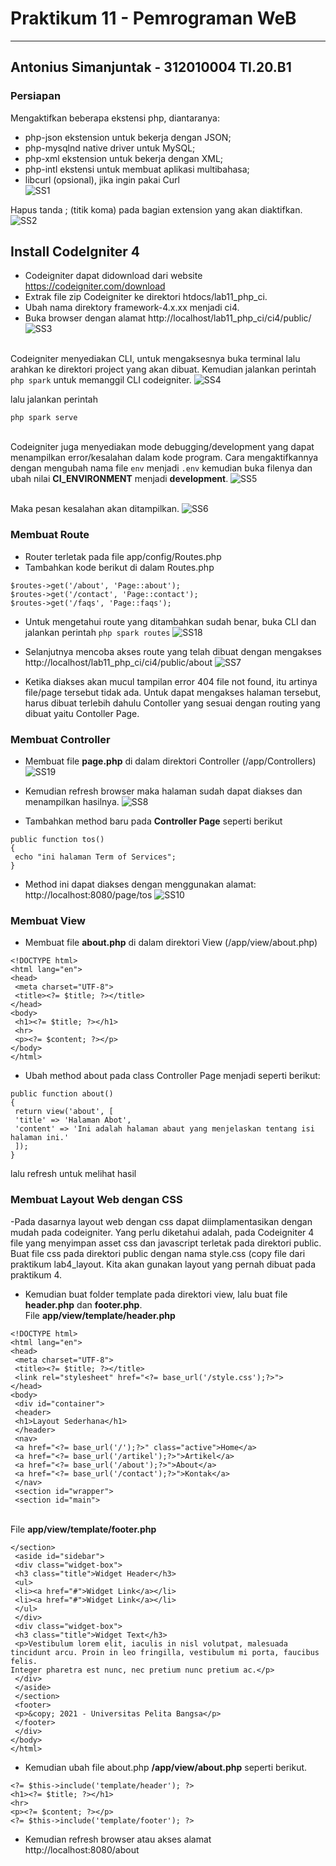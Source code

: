 # Praktikum 11 - Pemrograman WeB

---------------------------------
Antonius Simanjuntak - 312010004
TI.20.B1
---------------------------------

### Persiapan
Mengaktifkan beberapa ekstensi php, diantaranya:
- php-json ekstension untuk bekerja dengan JSON;
- php-mysqlnd native driver untuk MySQL;
- php-xml ekstension untuk bekerja dengan XML;
- php-intl ekstensi untuk membuat aplikasi multibahasa;
- libcurl (opsional), jika ingin pakai Curl</br>
![SS1](https://i.imgur.com/qvBcWB5.png)

Hapus tanda ; (titik koma) pada bagian extension yang akan diaktifkan.
![SS2](https://i.imgur.com/5jIFycG.png)

## Install CodeIgniter 4
- Codeigniter dapat didownload dari website https://codeigniter.com/download
- Extrak file zip Codeigniter ke direktori htdocs/lab11_php_ci.
- Ubah nama direktory framework-4.x.xx menjadi ci4.
- Buka browser dengan alamat http://localhost/lab11_php_ci/ci4/public/
![SS3](https://i.imgur.com/4f2xGcm.png)

<br>Codeigniter menyediakan CLI, untuk mengaksesnya buka terminal lalu arahkan ke direktori project yang akan dibuat. Kemudian jalankan perintah `php spark` untuk memanggil CLI codeigniter.
![SS4](https://i.imgur.com/sINPEJj.png)

lalu jalankan perintah
```
php spark serve
```

<br>Codeigniter juga menyediakan mode debugging/development yang dapat menampilkan error/kesalahan dalam kode program. Cara mengaktifkannya dengan mengubah nama file `env` menjadi `.env` kemudian buka filenya dan ubah nilai <b>CI_ENVIRONMENT</b> menjadi <b>development</b>.
![SS5](https://i.imgur.com/NPaelB9.png)

<br>Maka pesan kesalahan akan ditampilkan.
![SS6](https://i.imgur.com/Ps9dQum.png)

### Membuat Route
- Router terletak pada file app/config/Routes.php
- Tambahkan kode berikut di dalam Routes.php
```
$routes->get('/about', 'Page::about');
$routes->get('/contact', 'Page::contact');
$routes->get('/faqs', 'Page::faqs');

```
- Untuk mengetahui route yang ditambahkan sudah benar, buka CLI dan jalankan
perintah `php spark routes`
![SS18](https://i.imgur.com/pCx083w.png)

- Selanjutnya mencoba akses route yang telah dibuat dengan mengakses 
http://localhost/lab11_php_ci/ci4/public/about
![SS7](https://i.imgur.com/2cv1K9w.png)
- Ketika diakses akan mucul tampilan error 404 file not found, itu artinya file/page
tersebut tidak ada. Untuk dapat mengakses halaman tersebut, harus dibuat terlebih
dahulu Contoller yang sesuai dengan routing yang dibuat yaitu Contoller Page.

### Membuat Controller
- Membuat file <b>page.php</b> di dalam direktori Controller (/app/Controllers)
![SS19](https://i.imgur.com/pB4bGri.png)

- Kemudian refresh browser maka halaman sudah dapat diakses dan menampilkan hasilnya.
![SS8](https://i.imgur.com/brHSyvL.png)

- Tambahkan method baru pada <b>Controller Page</b> seperti berikut
```
public function tos()
{
 echo "ini halaman Term of Services";
}

```
- Method ini dapat diakses dengan menggunakan alamat: http://localhost:8080/page/tos
![SS10](https://i.imgur.com/hGJoDrN.png)

### Membuat View
- Membuat file <b>about.php</b> di dalam direktori View (/app/view/about.php)
```
<!DOCTYPE html>
<html lang="en">
<head>
 <meta charset="UTF-8">
 <title><?= $title; ?></title>
</head>
<body>
 <h1><?= $title; ?></h1>
 <hr>
 <p><?= $content; ?></p>
</body>
</html>

```

- Ubah method about pada class Controller Page menjadi seperti berikut:
```
public function about()
{
 return view('about', [
 'title' => 'Halaman Abot',
 'content' => 'Ini adalah halaman abaut yang menjelaskan tentang isi
halaman ini.'
 ]);
}
```
lalu refresh untuk melihat hasil
### Membuat Layout Web dengan CSS
-Pada dasarnya layout web dengan css dapat diimplamentasikan dengan mudah pada
codeigniter. Yang perlu diketahui adalah, pada Codeigniter 4 file yang menyimpan asset
css dan javascript terletak pada direktori public.
Buat file css pada direktori public dengan nama style.css (copy file dari praktikum
lab4_layout. Kita akan gunakan layout yang pernah dibuat pada praktikum 4.

- Kemudian buat folder template pada direktori view, lalu buat file <b>header.php</b> dan <b>footer.php</b>.
<br>File <b>app/view/template/header.php</b>
```
<!DOCTYPE html>
<html lang="en">
<head>
 <meta charset="UTF-8">
 <title><?= $title; ?></title>
 <link rel="stylesheet" href="<?= base_url('/style.css');?>">
</head>
<body>
 <div id="container">
 <header>
 <h1>Layout Sederhana</h1>
 </header>
 <nav>
 <a href="<?= base_url('/');?>" class="active">Home</a>
 <a href="<?= base_url('/artikel');?>">Artikel</a>
 <a href="<?= base_url('/about');?>">About</a>
 <a href="<?= base_url('/contact');?>">Kontak</a>
 </nav>
 <section id="wrapper">
 <section id="main">
```
<br>File <b>app/view/template/footer.php</b>
```
</section>
 <aside id="sidebar">
 <div class="widget-box">
 <h3 class="title">Widget Header</h3>
 <ul>
 <li><a href="#">Widget Link</a></li>
 <li><a href="#">Widget Link</a></li>
 </ul>
 </div>
 <div class="widget-box">
 <h3 class="title">Widget Text</h3>
 <p>Vestibulum lorem elit, iaculis in nisl volutpat, malesuada
tincidunt arcu. Proin in leo fringilla, vestibulum mi porta, faucibus felis.
Integer pharetra est nunc, nec pretium nunc pretium ac.</p>
 </div>
 </aside>
 </section>
 <footer>
 <p>&copy; 2021 - Universitas Pelita Bangsa</p>
 </footer>
 </div>
</body>
</html>
```

- Kemudian ubah file about.php <b>/app/view/about.php</b> seperti berikut.
```
<?= $this->include('template/header'); ?>
<h1><?= $title; ?></h1>
<hr>
<p><?= $content; ?></p>
<?= $this->include('template/footer'); ?>
```

- Kemudian refresh browser atau akses alamat http://localhost:8080/about
